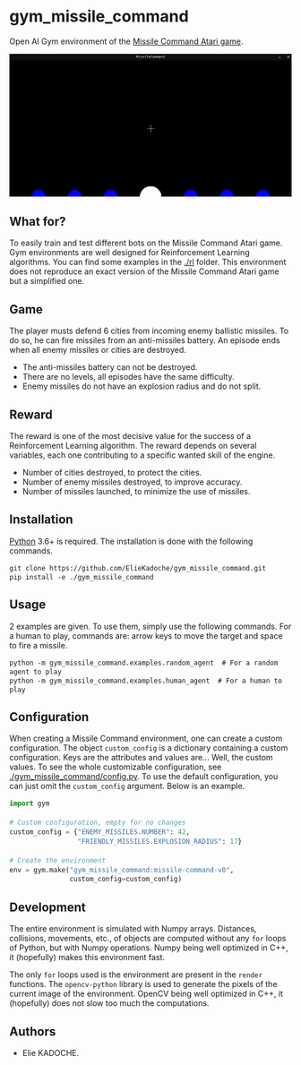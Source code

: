 # gym_missile_command

Open AI Gym environment of the [Missile Command Atari game](https://en.wikipedia.org/wiki/Missile_Command).

![Demonstration (gif)](./materials/human_demo.gif)

## What for?

To easily train and test different bots on the Missile Command Atari game.
Gym environments are well designed for Reinforcement Learning algorithms.
You can find some examples in the [./rl](./rl/) folder.
This environment does not reproduce an exact version of the Missile Command Atari game but a simplified one.

## Game

The player musts defend 6 cities from incoming enemy ballistic missiles.
To do so, he can fire missiles from an anti-missiles battery.
An episode ends when all enemy missiles or cities are destroyed.

- The anti-missiles battery can not be destroyed.
- There are no levels, all episodes have the same difficulty.
- Enemy missiles do not have an explosion radius and do not split.

## Reward

The reward is one of the most decisive value for the success of a Reinforcement Learning algorithm.
The reward depends on several variables, each one contributing to a specific wanted skill of the engine.

- Number of cities destroyed, to protect the cities.
- Number of enemy missiles destroyed, to improve accuracy.
- Number of missiles launched, to minimize the use of missiles.

## Installation

[Python](https://www.python.org/) 3.6+ is required.
The installation is done with the following commands.

```shell
git clone https://github.com/ElieKadoche/gym_missile_command.git
pip install -e ./gym_missile_command
```
## Usage

2 examples are given.
To use them, simply use the following commands.
For a human to play, commands are: arrow keys to move the target and space to fire a missile.

```shell
python -m gym_missile_command.examples.random_agent  # For a random agent to play
python -m gym_missile_command.examples.human_agent  # For a human to play
```

## Configuration

When creating a Missile Command environment, one can create a custom configuration.
The object `custom_config` is a dictionary containing a custom configuration.
Keys are the attributes and values are... Well, the custom values.
To see the whole customizable configuration, see [./gym_missile_command/config.py](./gym_missile_command/config.py).
To use the default configuration, you can just omit the `custom_config` argument.
Below is an example.

```python
import gym

# Custom configuration, empty for no changes
custom_config = {"ENEMY_MISSILES.NUMBER": 42,
                 "FRIENDLY_MISSILES.EXPLOSION_RADIUS": 17}

# Create the environment
env = gym.make("gym_missile_command:missile-command-v0",
               custom_config=custom_config)
```

## Development

The entire environment is simulated with Numpy arrays.
Distances, collisions, movements, etc., of objects are computed without any `for` loops of Python, but with Numpy operations.
Numpy being well optimized in C++, it (hopefully) makes this environment fast.

The only `for` loops used is the environment are present in the `render` functions.
The `opencv-python` library is used to generate the pixels of the current image of the environment.
OpenCV being well optimized in C++, it (hopefully) does not slow too much the computations.

## Authors

- Elie KADOCHE.

